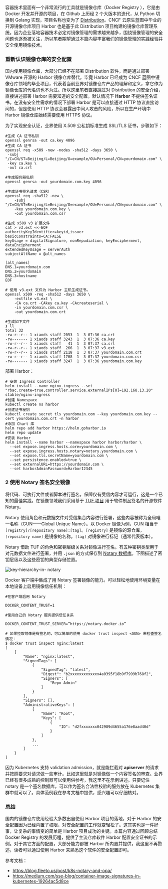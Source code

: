 容器技术里面有一个非常流行的工具就是镜像仓库（Docker Registry ），它是由 Docker 开发并开源的项目，在 Github 上历经 2
个大版本的迭代，从 Python 切换到 Golang 实现，项目名称也变为了
[Distribution](https://github.com/docker/distribution)。CNCF 云原生蓝图中毕业的开源镜像仓库项目
Harbor 也是基于此 Distribution
项目构建的镜像仓库管理系统。因为企业落地容器技术必定对镜像管理的需求越来越多，围绕镜像管理的安全问题也逐渐被关注，所以笔者期望通过本篇内容丰富我们的镜像管理的实践经验并安全使用镜像技术。

### 重新认识镜像仓库的安全配置

国内使用镜像仓库，大部分已经不在部署 Distribution 软件，而是通过部署 VMware 开源的 Harbor 镜像仓库替代。毕竟 Harbor
已经成为 CNCF 蓝图中镜像仓库领域的毕业项目，代表着当前业界对镜像仓库产品的理解和定义，拿它作为镜像仓库的代名词也不为过。所以这里笔者直接跳过对
Distribution 的安全介绍，直接讲述部署 Harbor 需要知道的安全配置。默认情况下 **Harbor**
不提供签名证书。在没有安全性需求的情况下部署 Harbor 是可以直接通过 HTTP 协议直接访问的，但是使用 HTTP
协议会暴露出中间人攻击的风险，所以在生产环境中 Harbor 镜像仓库始终需要使用 HTTPS 协议。

为了实现安全认证，业界使用 X.509 公私钥标准生成 SSL/TLS 证书，步骤如下：

    
    
    #生成 CA 证书私钥
    openssl genrsa -out ca.key 4096
    #生成 CA 证书
    openssl req -x509 -new -nodes -sha512 -days 3650 \
     -subj "/C=CN/ST=Beijing/L=Beijing/O=example/OU=Personal/CN=yourdomain.com" \
     -key ca.key \
     -out ca.crt
    
    #生成服务器私钥
    openssl genrsa -out yourdomain.com.key 4096
    
    #生成证书签名请求（CSR）
    openssl req -sha512 -new \
        -subj "/C=CN/ST=Beijing/L=Beijing/O=example/OU=Personal/CN=yourdomain.com" \
        -key yourdomain.com.key \
        -out yourdomain.com.csr
    
    #生成 x509 v3 扩展文件
    cat > v3.ext <<-EOF
    authorityKeyIdentifier=keyid,issuer
    basicConstraints=CA:FALSE
    keyUsage = digitalSignature, nonRepudiation, keyEncipherment, dataEncipherment
    extendedKeyUsage = serverAuth
    subjectAltName = @alt_names
    
    [alt_names]
    DNS.1=yourdomain.com
    DNS.2=yourdomain
    DNS.3=hostname
    EOF
    
    # 使用 v3.ext 文件为 Harbor 主机生成证书。
    openssl x509 -req -sha512 -days 3650 \
        -extfile v3.ext \
        -CA ca.crt -CAkey ca.key -CAcreateserial \
        -in yourdomain.com.csr \
        -out yourdomain.com.crt
    
    #生成如下文件
    ❯ ll
    total 32
    -rw-r--r-- 1 xiaods staff 2053  1  3 07:36 ca.crt
    -rw------- 1 xiaods staff 3243  1  3 07:36 ca.key
    -rw-r--r-- 1 xiaods staff   41  1  3 07:37 ca.srl
    -rw-r--r-- 1 xiaods staff  266  1  3 07:37 v3.ext
    -rw-r--r-- 1 xiaods staff 2118  1  3 07:37 yourdomain.com.crt
    -rw-r--r-- 1 xiaods staff 1708  1  3 07:37 yourdomain.com.csr
    -rw------- 1 xiaods staff 3247  1  3 07:36 yourdomain.com.key
    

部署 Harbor：

    
    
    # 安装 Ingress Controller
    helm install --name nginx-ingress --set "rbac.create=true,controller.service.externalIPs[0]=192.168.13.20" stable/nginx-ingress
    #创建 Namespace
    kubectl create ns harbor
    #创建证书秘钥
    kubectl create secret tls yourdomain.com --key yourdomain.com.key --cert yourdomain.com.crt -n harbor
    #添加 Chart 库
    helm repo add harbor https://helm.goharbor.io
    helm repo update
    #安装 Harbor
    helm install --name harbor --namespace harbor harbor/harbor \
      --set expose.ingress.hosts.core=yourdomain.com \
      --set expose.ingress.hosts.notary=notary.yourdomain.com \
      --set expose.tls.secretName=yourdomain.com \
      --set persistence.enabled=true \
      --set externalURL=https://yourdomain.com \
      --set harborAdminPassword=Harbor12345
    

### 2 使用 Notary 签名安全镜像

将代码、可执行文件或者脚本进行签名，保障仅有受信内容才可运行，这是一个已知的最佳实践。在镜像领域我们采用基于 [TUF
项目](https://theupdateframework.io/) 用于软件制品签名的开源软件 Notary。

Notary 使用角色和元数据文件对受信集合内容进行签署，这些内容被称为全局唯一名称（GUN——Global Unique Name）。以 Docker
镜像为例，GUN 相当于 `[registry]/[repository name]:[tag]`。`[registry]`
是镜像的源仓库，`[repository name]` 是镜像的名称。`[tag]` 对镜像进行标记（通常代表版本）。

Notary 借助 TUF 的角色和密钥层级关系对镜像进行签名。有五种密钥类型用于对元数据文件进行签署，并用 `.json` 的方式保存到 [Notary
数据库](https://docs.docker.com/notary/service_architecture/)。下图描述了密钥层级以及这些密钥的典型存储位置。

![key-hierarchy-in-
notary](https://images.gitbook.cn/21c53dd0-6630-11eb-8f82-1d786eda1f74)

Docker 客户端中集成了用 Notary 签署镜像的能力。可以轻松地使用环境变量在本地设备上启用镜像信任机制：

    
    
    #在客户端启用 Notary
    
    DOCKER_CONTENT_TRUST=1
    
    #使用自己的 Notary 服务提供信任关系
    
    DOCKER_CONTENT_TRUST_SERVER=”https://notary.docker.io”
    
    # 如果拉取镜像是有签名的，可以简单的使用 docker trust inspect <GUN> 来检查签名情况：
    $ docker trust inspect nginx:latest
    [
        {
            "Name": "nginx:latest",
            "SignedTags": [
                {
                    "SignedTag": "latest",
                    "Digest": "b2xxxxxxxxxxxxx4a0395f18b9f7999b768f2",
                    "Signers": [
                        "Repo Admin"
                    ]
                }
            ],
            "Signers": [],
            "AdministrativeKeys": [
                {
                    "Name": "Root",
                    "Keys": [
                        {
                            "ID": "d2fxxxxxxx042989d4655a176e8aad40d"
                        }
                    ]
                },
                ...
            ]
        }
    ]
    

因为 Kubernetes 支持 validation admission，就是能拦截对 **apiserver**
的请求并按照要求对请求做一些审计。比如这里就是对镜像做一个内容签名的审查。业界已经有很多成熟的控制器可以使用供参考，我这里不在示例讲述。只要记住
notary 是一个签名数据库，可以作为签名合法性校验的服务放在 Kubernetes 集群中就可以了。具体范例我在参考文档中提供，感兴趣可以仔细核对。

### 总结

国内的镜像仓库使用经验大多数出自使用 Harbor 项目的落地，对于 Harbor
的安全配置因为已经内置了权限，对安全配置的工作就变轻松了。这其实也是一件好事，让复杂的事情变的简单是 Harbor 项目成功的关键。本篇内容通过回顾总结
Docker Registry 的发展历程，提供了主流仓库软件 Harbor 配置安全证书的示例。对于其它方面的配置，大部分能力都被 Harbor
所内置并提供，我这里不再赘述，读者可以通过使用 Harbor 来熟悉这个软件的安全配置即可。

参考文档：

  * <https://blog.fleeto.us/post/k8s-notary-and-opa/>
  * <https://medium.com/sse-blog/container-image-signatures-in-kubernetes-19264ac5d8ce>

